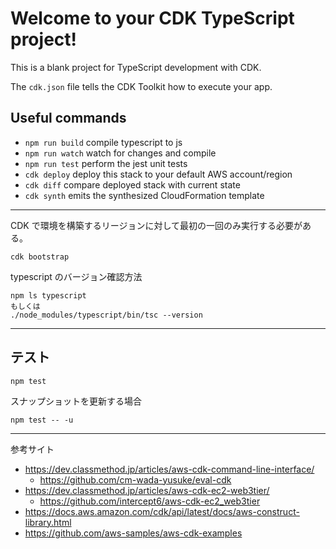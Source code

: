 # Welcome to your CDK TypeScript project!

This is a blank project for TypeScript development with CDK.

The `cdk.json` file tells the CDK Toolkit how to execute your app.

## Useful commands

 * `npm run build`   compile typescript to js
 * `npm run watch`   watch for changes and compile
 * `npm run test`    perform the jest unit tests
 * `cdk deploy`      deploy this stack to your default AWS account/region
 * `cdk diff`        compare deployed stack with current state
 * `cdk synth`       emits the synthesized CloudFormation template

----

CDK で環境を構築するリージョンに対して最初の一回のみ実行する必要がある。

```
cdk bootstrap
```

typescript のバージョン確認方法

```
npm ls typescript
もしくは
./node_modules/typescript/bin/tsc --version
```

----

## テスト

```
npm test
```

スナップショットを更新する場合

```
npm test -- -u
```

----

参考サイト

- https://dev.classmethod.jp/articles/aws-cdk-command-line-interface/
    - https://github.com/cm-wada-yusuke/eval-cdk
- https://dev.classmethod.jp/articles/aws-cdk-ec2-web3tier/
    - https://github.com/intercept6/aws-cdk-ec2_web3tier
- https://docs.aws.amazon.com/cdk/api/latest/docs/aws-construct-library.html
- https://github.com/aws-samples/aws-cdk-examples
